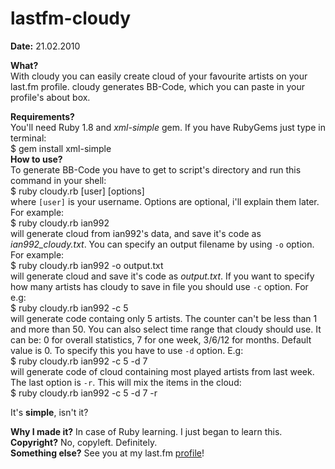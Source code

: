 lastfm-cloudy
======
**Date:** 21.02.2010  
  
**What?**  
With cloudy you can easily create cloud of your favourite artists on your last.fm profile. cloudy generates BB-Code, which you can paste in your profile's about box.

**Requirements?**  
You'll need Ruby 1.8 and *xml-simple* gem. If you have RubyGems just type in terminal:  
	$ gem install xml-simple  
**How to use?**  
To generate BB-Code you have to get to script's directory and run this command in your shell:  
	$ ruby cloudy.rb [user] [options]  
where `[user]` is your username. Options are optional, i'll explain them later. For example:  
	$ ruby cloudy.rb ian992  
will generate cloud from ian992's data, and save it's code as *ian992_cloudy.txt*. You can specify an output filename by using `-o` option. For example:  
	$ ruby cloudy.rb ian992 -o output.txt  
will generate cloud and save it's code as *output.txt*. If you want to specify how many artists has cloudy to save in file you should use `-c` option. For e.g:  
	$ ruby cloudy.rb ian992 -c 5  
will generate code containg only 5 artists. The counter can't be less than 1 and more than 50. You can also select time range that cloudy should use. It can be: 0 for overall statistics, 7 for one week, 3/6/12 for months. Default value is 0. To specify this you have to use `-d` option. E.g:  
	$ ruby cloudy.rb ian992 -c 5 -d 7  
will generate code of cloud containing most played artists from last week. The last option is `-r`. This will mix the items in the cloud:  
	$ ruby cloudy.rb ian992 -c 5 -d 7 -r  

It's **simple**, isn't it?  

**Why I made it?** In case of Ruby learning. I just began to learn this.   
**Copyright?** No, copyleft. Definitely.  
**Something else?** See you at my last.fm [profile](http://last.fm/user/kryszanek)!
